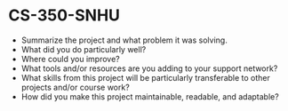 # CS-350-SNHU

- Summarize the project and what problem it was solving.
- What did you do particularly well?
- Where could you improve?
- What tools and/or resources are you adding to your support network?
- What skills from this project will be particularly transferable to other projects and/or course work?
- How did you make this project maintainable, readable, and adaptable?

